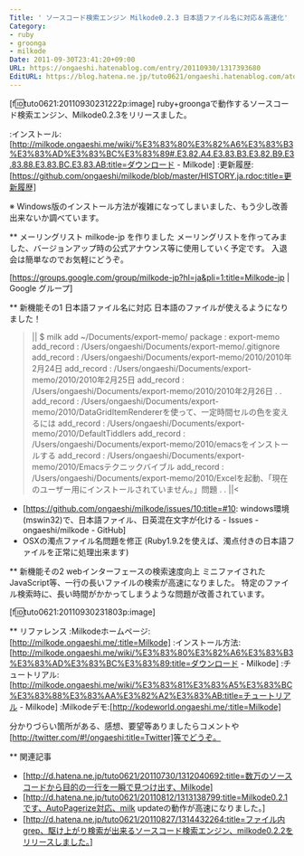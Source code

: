 ```yaml
---
Title: ' ソースコード検索エンジン Milkode0.2.3 日本語ファイル名に対応＆高速化'
Category:
- ruby
- groonga
- milkode
Date: 2011-09-30T23:41:20+09:00
URL: https://ongaeshi.hatenablog.com/entry/20110930/1317393680
EditURL: https://blog.hatena.ne.jp/tuto0621/ongaeshi.hatenablog.com/atom/entry/6435922169449192766
---
```


[f:id:tuto0621:20110930231222p:image]
ruby+groongaで動作するソースコード検索エンジン、Milkode0.2.3をリリースました。

:インストール:[http://milkode.ongaeshi.me/wiki/%E3%83%80%E3%82%A6%E3%83%B3%E3%83%AD%E3%83%BC%E3%83%89#.E3.82.A4.E3.83.B3.E3.82.B9.E3.83.88.E3.83.BC.E3.83.AB:title=ダウンロード - Milkode] 
:更新履歴:[https://github.com/ongaeshi/milkode/blob/master/HISTORY.ja.rdoc:title=更新履歴]

※ Windows版のインストール方法が複雑になってしまいました、もう少し改善出来ないか調べています。

** メーリングリスト milkode-jp を作りました
メーリングリストを作ってみました、バージョンアップ時の公式アナウンス等に使用していく予定です。 
入退会は簡単なのでお気軽にどうぞ。

[https://groups.google.com/group/milkode-jp?hl=ja&pli=1:title=Milkode-jp | Google グループ]

** 新機能その1 日本語ファイル名に対応
日本語のファイルが使えるようになりました！

>||
$ milk add ~/Documents/export-memo/
package    : export-memo
add_record : /Users/ongaeshi/Documents/export-memo/.gitignore
add_record : /Users/ongaeshi/Documents/export-memo/2010/2010年2月24日
add_record : /Users/ongaeshi/Documents/export-memo/2010/2010年2月25日
add_record : /Users/ongaeshi/Documents/export-memo/2010/2010年2月26日
.
.
add_record : /Users/ongaeshi/Documents/export-memo/2010/DataGridItemRendererを使って、一定時間セルの色を変えるには
add_record : /Users/ongaeshi/Documents/export-memo/2010/DefaultTiddlers
add_record : /Users/ongaeshi/Documents/export-memo/2010/emacsをインストールする
add_record : /Users/ongaeshi/Documents/export-memo/2010/Emacsテクニックバイブル
add_record : /Users/ongaeshi/Documents/export-memo/2010/Excelを起動、「現在のユーザー用にインストールされていません。」問題
.
.
||<

- [https://github.com/ongaeshi/milkode/issues/10:title=#10: windows環境(mswin32)で、日本語ファイル、日英混在文字が化ける - Issues - ongaeshi/milkode - GitHub]
- OSXの濁点ファイル名問題を修正 (Ruby1.9.2を使えば、濁点付きの日本語ファイルを正常に処理出来ます)

** 新機能その2 webインターフェースの検索速度向上
ミニファイされたJavaScript等、一行の長いファイルの検索が高速になりました。
特定のファイル検索時に、長い時間がかかってしまうような問題が改善されています。

[f:id:tuto0621:20110930231803p:image]

** リファレンス
:Milkodeホームページ:[http://milkode.ongaeshi.me/:title=Milkode]
:インストール方法:[http://milkode.ongaeshi.me/wiki/%E3%83%80%E3%82%A6%E3%83%B3%E3%83%AD%E3%83%BC%E3%83%89:title=ダウンロード - Milkode]
:チュートリアル:[http://milkode.ongaeshi.me/wiki/%E3%83%81%E3%83%A5%E3%83%BC%E3%83%88%E3%83%AA%E3%82%A2%E3%83%AB:title=チュートリアル - Milkode]
:Milkodeデモ:[http://kodeworld.ongaeshi.me/:title=Milkode]

分かりづらい箇所がある、感想、要望等ありましたらコメントや[http://twitter.com/#!/ongaeshi:title=Twitter]等でどうぞ。

** 関連記事
- [http://d.hatena.ne.jp/tuto0621/20110730/1312040692:title=数万のソースコードから目的の一行を一瞬で見つけ出す、Milkode]
- [http://d.hatena.ne.jp/tuto0621/20110812/1313138799:title=Milkode0.2.1です、AutoPagerize対応、milk updateの動作が高速になりました。]
- [http://d.hatena.ne.jp/tuto0621/20110827/1314432264:title=ファイル内grep、駆け上がり検索が出来るソースコード検索エンジン、milkode0.2.2をリリースしました。]
